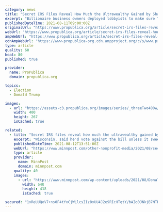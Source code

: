 ```yaml
---
category: news
title: "Secret IRS Files Reveal How Much the Ultrawealthy Gained by Shaping Trump’s “Big, Beautiful Tax Cut”"
excerpt: "Billionaire business owners deployed lobbyists to make sure Trump’s 2017 tax bill was tailored to their benefit. Confidential IRS records show the windfall that followed."
publishedDateTime: 2021-08-11T09:00:00Z
originalUrl: "https://www.propublica.org/article/secret-irs-files-reveal-how-much-the-ultrawealthy-gained-by-shaping-trumps-big-beautiful-tax-cut"
webUrl: "https://www.propublica.org/article/secret-irs-files-reveal-how-much-the-ultrawealthy-gained-by-shaping-trumps-big-beautiful-tax-cut"
ampWebUrl: "https://www.propublica.org/article/secret-irs-files-reveal-how-much-the-ultrawealthy-gained-by-shaping-trumps-big-beautiful-tax-cut/amp"
cdnAmpWebUrl: "https://www-propublica-org.cdn.ampproject.org/c/s/www.propublica.org/article/secret-irs-files-reveal-how-much-the-ultrawealthy-gained-by-shaping-trumps-big-beautiful-tax-cut/amp"
type: article
quality: 60
heat: 80
published: true

provider:
  name: ProPublica
  domain: propublica.org

topics:
  - Election
  - Donald Trump

images:
  - url: "https://assets-c3.propublica.org/images/series/_threeTwo400w/series-3x2.jpg"
    width: 400
    height: 267
    isCached: true

related:
  - title: "Secret IRS files reveal how much the ultrawealthy gained by shaping Trump’s ‘big, beautiful tax cut’"
    excerpt: "Wisconsin, said he'd vote against the bill unless it sweetened the tax break for pass-through companies. It paid off for some of his rich supporters."
    publishedDateTime: 2021-08-12T13:51:00Z
    webUrl: "https://www.minnpost.com/other-nonprofit-media/2021/08/secret-irs-files-reveal-how-much-the-ultrawealthy-gained-by-shaping-trumps-big-beautiful-tax-cut/"
    type: article
    provider:
      name: MinnPost
      domain: minnpost.com
    quality: 40
    images:
      - url: "https://www.minnpost.com/wp-content/uploads/2021/08/DonaldTrump093020_640.jpg"
        width: 640
        height: 418
        isCached: true

secured: "1xReUUQoV7+ns0F4tYxCjWLlcsIIz8xUU4J2e9RIcHTqtY/bAIo0JNkjB7NTRFY06OBJEkNSGMOHbyDv4W/ooG1vKvOTOe5mSNrxpzG+6zYBspBp2VXXWIrKrSu/sfCcNUVb9PB6eUoQayoYgCQUGJMk4BmQESehJtgmIWa/wqH7QAsmOq4RbxlDi8Su2Qr1f6T4wOVSGfiVJSGEBml1KjP37I7BAfuZnlyQJleAwG9141jQ6z1wbg8CR2LWsnBAIl4YBv3lfUpSjJ8fAhxi9/7BnW9OOdsq20yW+WR9L94mdFs9wpRqwQbzzqGkpLO44+9ckQcUygcDgEeq7Rw0CJUBFT8QeCtN/423auDJeDs=;m+949XR+rA8WwgbqTbTEeQ=="
---
```


